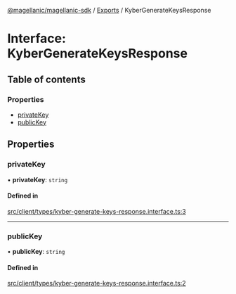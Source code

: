 [@magellanic/magellanic-sdk](../README.md) / [Exports](../modules.md) / KyberGenerateKeysResponse

# Interface: KyberGenerateKeysResponse

## Table of contents

### Properties

- [privateKey](KyberGenerateKeysResponse.md#privatekey)
- [publicKey](KyberGenerateKeysResponse.md#publickey)

## Properties

### privateKey

• **privateKey**: `string`

#### Defined in

[src/client/types/kyber-generate-keys-response.interface.ts:3](https://github.com/Magellanic-AI/magellanic-sdk-nodejs/blob/76346bd/src/client/types/kyber-generate-keys-response.interface.ts#L3)

___

### publicKey

• **publicKey**: `string`

#### Defined in

[src/client/types/kyber-generate-keys-response.interface.ts:2](https://github.com/Magellanic-AI/magellanic-sdk-nodejs/blob/76346bd/src/client/types/kyber-generate-keys-response.interface.ts#L2)
